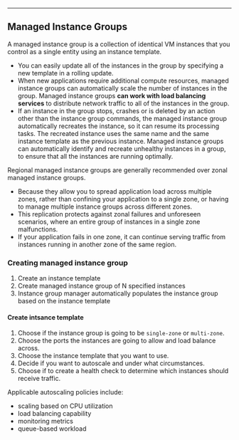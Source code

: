 _______________________________________________________________________________
## Managed Instance Groups
A managed instance group is a collection of identical VM instances that you control as a single entity using an instance template.
* You can easily update all of the instances in the group by specifying a new template in a rolling update.
* When new applications require additional compute resources, managed instance groups can automatically scale the number of instances in the group. Managed instance groups **can work with load balancing services** to distribute network traffic to all of the instances in the group.
* If an instance in the group stops, crashes or is deleted by an action other than the instance group commands, the managed instance group automatically recreates the instance, so it can resume its processing tasks. The recreated instance uses the same name and the same instance template as the previous instance. Managed instance groups can automatically identify and recreate unhealthy instances in a group, to ensure that all the instances are running optimally.

Regional managed instance groups are generally recommended over zonal managed instance groups.
* Because they allow you to spread application load across multiple zones, rather than confining your application to a single zone, or having to manage multiple instance groups across different zones.
* This replication protects against zonal failures and unforeseen scenarios, where an entire group of instances in a single zone malfunctions.
* If your application fails in one zone, it can continue serving traffic from instances running in another zone of the same region.

### Creating managed instance group
1. Create an instance template
2. Create managed instance group of N specified instances
3. Instance group manager automatically populates the instance group based on the instance template

#### Create intsance template
1. Choose if the instance group is going to be `single-zone` or `multi-zone`.
2. Choose the ports the instances are going to allow and load balance across.
3. Choose the instance template that you want to use.
4. Decide if you want to autoscale and under what circumstances.
5. Choose if to create a health check to determine which instances should receive traffic.

Applicable autoscaling policies include:
* scaling based on CPU utilization
* load balancing capability
* monitoring metrics
* queue-based workload
